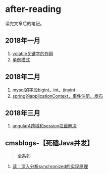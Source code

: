 # after-reading
读完文章后的笔记。


## 2018年一月
1. [volatile关键字的作用](https://github.com/lqclester/after-reading/blob/master/2018-01/volatile%E7%9A%84%E4%BD%9C%E7%94%A8.md)
2. [单例模式](https://github.com/lqclester/after-reading/blob/master/2018-01/singleton.md)

## 2018年二月
1. [mysql的字段bigint、int、tinyint](https://github.com/lqclester/after-reading/blob/master/2018-02/mysql%E7%9A%84%E5%AD%97%E6%AE%B5int%2Cbigint%2Ctinyint.md)
2. [spring的applicationContext，事件注册、发布]()


## 2018年三月
1. [angular4跨域和session拦截解决](https://github.com/lqclester/after-reading/blob/master/2018-03/angular4-cros.md)


## cmsblogs-【死磕Java并发】
> [全系列](http://cmsblogs.com/?p=2122)

1. [读：深入分析synchronized的实现原理](http://cmsblogs.com/?p=2071)
